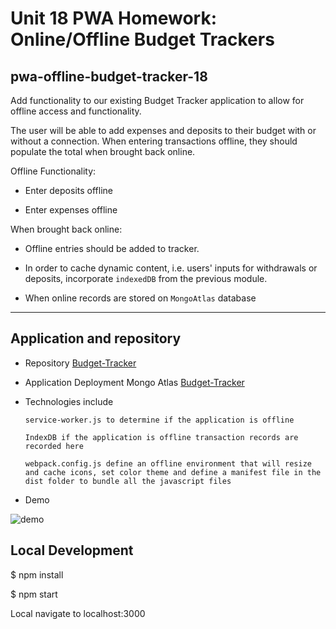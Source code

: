# Unit 18 PWA Homework: Online/Offline Budget Trackers
## pwa-offline-budget-tracker-18

Add functionality to our existing Budget Tracker application to allow for offline access and functionality.

The user will be able to add expenses and deposits to their budget with or without a connection. When entering transactions offline, they should populate the total when brought back online.

Offline Functionality:

  * Enter deposits offline

  * Enter expenses offline

When brought back online:

  * Offline entries should be added to tracker.

  * In order to cache dynamic content, i.e. users' inputs for withdrawals or deposits, incorporate `indexedDB` from the previous module.

  * When online records are stored on `MongoAtlas` database

- - -

## Application and repository
* Repository [Budget-Tracker](https://github.com/bootcampdev/pwa-offline-budget-tracker-18)
* Application Deployment Mongo Atlas [Budget-Tracker](https://obscure-dawn-40022.herokuapp.com/)

* Technologies include

  ```
  service-worker.js to determine if the application is offline

  IndexDB if the application is offline transaction records are recorded here

  webpack.config.js define an offline environment that will resize and cache icons, set color theme and define a manifest file in the dist folder to bundle all the javascript files
  ```


* Demo

![demo](budget-tracker.gif)



## Local Development

$ npm install

$ npm start

Local navigate to localhost:3000
